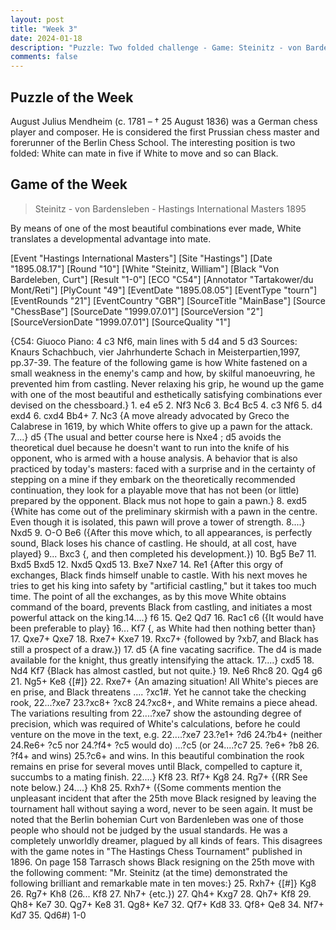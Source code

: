 ```yaml
---
layout: post
title: "Week 3"
date: 2024-01-18
description: "Puzzle: Two folded challenge - Game: Steinitz - von Bardensleben"
comments: false
---
```



## Puzzle of the Week

August Julius Mendheim (c. 1781 – † 25 August 1836) was a German chess player and composer. He is considered the first Prussian chess master and forerunner of the Berlin Chess School.
The interesting position is two folded: White can mate in five if White to move and so can Black.

<div class="cbdiagram"
data-size="400"
data-fen="8/k2p1N2/1p6/8/3nr3/N4nP1/4rPK1/R1R5 b - - 0 1"
data-legend="Black to Move - Mate in Five."
data-hint="Move your Rook"
data-moves="1.Txf2 2.Kxf2 Te2 3.Kf1 Sd2 4.Kg1 Sd4-f3+ 5.Kh1 Th2"
data-solution="e2f2">
</div>

## Game of the Week
> Steinitz - von Bardensleben -
Hastings International Masters 1895

By means of one of the most beautiful combinations ever made, White translates a developmental advantage into mate.

<div class="cbreplay">
[Event "Hastings International Masters"]
[Site "Hastings"]
[Date "1895.08.17"]
[Round "10"]
[White "Steinitz, William"]
[Black "Von Bardeleben, Curt"]
[Result "1-0"]
[ECO "C54"]
[Annotator "Tartakower/du Mont/Reti"]
[PlyCount "49"]
[EventDate "1895.08.05"]
[EventType "tourn"]
[EventRounds "21"]
[EventCountry "GBR"]
[SourceTitle "MainBase"]
[Source "ChessBase"]
[SourceDate "1999.07.01"]
[SourceVersion "2"]
[SourceVersionDate "1999.07.01"]
[SourceQuality "1"]

{C54: Giuoco Piano: 4 c3 Nf6, main lines with 5 d4 and 5 d3 Sources: Knaurs Schachbuch, vier Jahrhunderte Schach in Meisterpartien,1997, pp.37-39. The feature of the following game is how White fastened on a small weakness in the enemy's camp and how, by skilful manoeuvring, he prevented him from castling. Never relaxing his grip, he wound up the game with one of the most beautiful and esthetically satisfying combinations ever devised on the chessboard.} 1. e4 e5 2. Nf3 Nc6 3. Bc4 Bc5 4. c3 Nf6 5. d4 exd4 6. cxd4 Bb4+ 7. Nc3 {A move already advocated by Greco the Calabrese in 1619, by which White offers to give up a pawn for the attack. 7....} d5 {The usual and better course here is Nxe4 ; d5 avoids the theoretical duel because he doesn't want to run into the knife of his opponent, who is armed with a house analysis. A behavior that is also practiced by today's masters: faced with a surprise and in the certainty of stepping on a mine if they embark on the theoretically recommended continuation, they look for a playable move that has not been (or little) prepared by the opponent. Black mus not hope to gain a pawn.} 8. exd5 {White has come out of the preliminary skirmish with a pawn in the centre. Even though it is isolated, this pawn will prove a tower of strength. 8....} Nxd5 9. O-O Be6 ({After this move which, to all appearances, is perfectly sound, Black loses his chance of castling. He should, at all cost, have played} 9... Bxc3 {, and then completed his development.}) 10. Bg5 Be7 11. Bxd5 Bxd5 12. Nxd5 Qxd5 13. Bxe7 Nxe7 14. Re1 {After this orgy of exchanges, Black finds himself unable to castle. With his next moves he tries to get his king into safety by "artificial castling," but it takes too much time. The point of all the exchanges, as by this move White obtains command of the board, prevents Black from castling, and initiates a most powerful attack on the king.14....} f6 15. Qe2 Qd7 16. Rac1 c6 ({It would have been preferable to play} 16... Kf7 {, as White had then nothing better than} 17. Qxe7+ Qxe7 18. Rxe7+ Kxe7 19. Rxc7+ {followed by ?xb7, and Black has still a prospect of a draw.}) 17. d5 {A fine vacating sacrifice. The d4 is made available for the knight, thus greatly intensifying the attack. 17....} cxd5 18. Nd4 Kf7 {Black has almost castled, but not quite.} 19. Ne6 Rhc8 20. Qg4 g6 21. Ng5+ Ke8 {[#]} 22. Rxe7+ {An amazing situation! All White's pieces are en prise, and Black threatens .... ?xc1#. Yet he cannot take the checking rook, 22...?xe7 23.?xc8+ ?xc8 24.?xc8+, and White remains a piece ahead.  The variations resulting from 22....?xe7 show the astounding degree of precision, which was required of White's calculations, before he could venture on the move in the text, e.g. 22....?xe7 23.?e1+ ?d6 24.?b4+ (neither 24.Re6+ ?c5 nor 24.?f4+ ?c5 would do) ...?c5 (or 24....?c7 25. ?e6+ ?b8 26. ?f4+ and wins) 25.?c6+ and wins. In this beautiful combination the rook remains en prise for several moves until Black, compelled to capture it, succumbs to a mating finish. 22....} Kf8 23. Rf7+ Kg8 24. Rg7+ {(RR See note below.) 24....} Kh8 25. Rxh7+ ({Some comments mention the unpleasant incident that after the 25th move Black resigned by leaving the tournament hall without saying a word, never to be seen again. It must be noted that the Berlin bohemian Curt von Bardenleben was one of those people who should not be judged by the usual standards. He was a completely unworldly dreamer, plagued by all kinds of fears. This disagrees with the game notes in "The Hastings Chess Tournament" published in 1896. On page 158 Tarrasch shows Black resigning on the 25th move with the following comment: "Mr. Steinitz (at the time) demonstrated the following brilliant and remarkable mate in ten moves:} 25. Rxh7+ {[#]} Kg8 26. Rg7+ Kh8 (26... Kf8 27. Nh7+ {etc.}) 27. Qh4+ Kxg7 28. Qh7+ Kf8 29. Qh8+ Ke7 30. Qg7+ Ke8 31. Qg8+ Ke7 32. Qf7+ Kd8 33. Qf8+ Qe8 34. Nf7+ Kd7 35. Qd6#) 1-0

</div>

